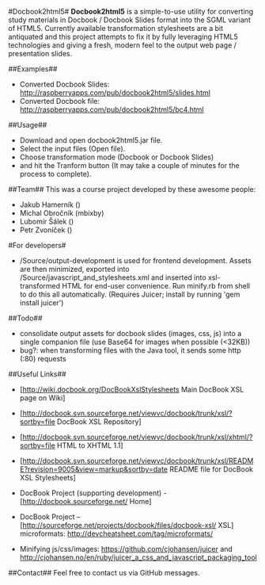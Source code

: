 #Docbook2html5#
**Docbook2html5** is a simple-to-use utility for converting study materials in Docbook / Docbook Slides format into the SGML variant of HTML5. Currently available transformation stylesheets are a bit antiquated and this project attempts to fix it by fully leveraging HTML5 technologies and giving a fresh, modern feel to the output web page / presentation slides.


##Examples##
* Converted Docbook Slides: http://raspberryapps.com/pub/docbook2html5/slides.html
* Converted Docbook file: http://raspberryapps.com/pub/docbook2html5/bc4.html

##Usage##
* Download and open docbook2html5.jar file. 
* Select the input files (Open file). 
* Choose transformation mode (Docbook or Docbook Slides)
* and hit the Tranform button (It may take a couple of minutes for the process to complete).

##Team##
This was a course project developed by these awesome people:

* Jakub Hamerník ()
* Michal Obročník (mbixby)
* Lubomír Šálek ()
* Petr Zvoníček ()

#For developers#
* /Source/output-development is used for frontend development. Assets are then minimized, exported into /Source/javascript_and_stylesheets.xml and inserted into xsl-transformed HTML for end-user convenience. Run minify.rb from shell to do this all automatically. (Requires Juicer; install by running 'gem install juicer')


##Todo##
* consolidate output assets for docbook slides (images, css, js) into a single companion file (use Base64 for images when possible (<32KB))
* bug?: when transforming files with the Java tool, it sends some http (:80) requests

##Useful Links##
* [http://wiki.docbook.org/DocBookXslStylesheets Main DocBook XSL page on Wiki]
* [http://docbook.svn.sourceforge.net/viewvc/docbook/trunk/xsl/?sortby=file DocBook XSL Repository]
* [http://docbook.svn.sourceforge.net/viewvc/docbook/trunk/xsl/xhtml/?sortby=file HTML to XHTML 1.1]
* [http://docbook.svn.sourceforge.net/viewvc/docbook/trunk/xsl/README?revision=9005&view=markup&sortby=date README file for DocBook XSL Stylesheets]
* DocBook Project (supporting development) - [http://docbook.sourceforge.net/ Home]
* DocBook Project – [http://sourceforge.net/projects/docbook/files/docbook-xsl/ XSL]
microformats: http://devcheatsheet.com/tag/microformats/

* Minifying js/css/images: https://github.com/cjohansen/juicer and http://cjohansen.no/en/ruby/juicer_a_css_and_javascript_packaging_tool

##Contact##
Feel free to contact us via GitHub messages.
